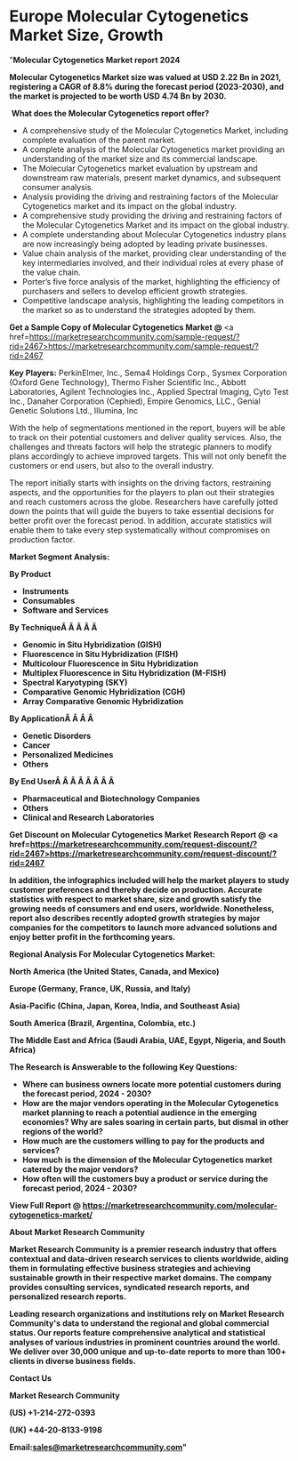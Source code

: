 # Europe Molecular Cytogenetics Market Size, Growth
"<strong>Molecular Cytogenetics Market report 2024</strong>

<strong>Molecular Cytogenetics Market size was valued at USD 2.22 Bn in 2021, registering a CAGR of 8.8% during the forecast period (2023-2030), and the market is projected to be worth USD 4.74 Bn by 2030.</strong>

 <strong><b>What does the Molecular Cytogenetics report offer?</b></strong>
<ul>
  <li>A comprehensive study of the Molecular Cytogenetics Market, including complete evaluation of the parent market.</li>
  <li>A complete analysis of the Molecular Cytogenetics market providing an understanding of the market size and its commercial landscape.</li>
  <li>The Molecular Cytogenetics market evaluation by upstream and downstream raw materials, present market dynamics, and subsequent consumer analysis.</li>
  <li>Analysis providing the driving and restraining factors of the Molecular Cytogenetics market and its impact on the global industry.</li>
  <li>A comprehensive study providing the driving and restraining factors of the Molecular Cytogenetics Market and its impact on the global industry.</li>
  <li>A complete understanding about Molecular Cytogenetics industry plans are now increasingly being adopted by leading private businesses.</li>
  <li>Value chain analysis of the market, providing clear understanding of the key intermediaries involved, and their individual roles at every phase of the value chain.</li>
  <li>Porter’s five force analysis of the market, highlighting the efficiency of purchasers and sellers to develop efficient growth strategies.</li>
  <li>Competitive landscape analysis, highlighting the leading competitors in the market so as to understand the strategies adopted by them.</li>
</ul>

<strong>Get a Sample Copy of Molecular Cytogenetics Market @ </strong><a href=https://marketresearchcommunity.com/sample-request/?rid=2467><u>https://marketresearchcommunity.com/sample-request/?rid=2467</u></a>

<strong>Key Players:</strong> 
PerkinElmer, Inc., Sema4 Holdings Corp., Sysmex Corporation (Oxford Gene Technology), Thermo Fisher Scientific Inc., Abbott Laboratories, Agilent Technologies Inc., Applied Spectral Imaging, Cyto Test Inc., Danaher Corporation (Cephied), Empire Genomics, LLC., Genial Genetic Solutions Ltd., Illumina, Inc

With the help of segmentations mentioned in the report, buyers will be able to track on their potential customers and deliver quality services. Also, the challenges and threats factors will help the strategic planners to modify plans accordingly to achieve improved targets. This will not only benefit the customers or end users, but also to the overall industry.

The report initially starts with insights on the driving factors, restraining aspects, and the opportunities for the players to plan out their strategies and reach customers across the globe. Researchers have carefully jotted down the points that will guide the buyers to take essential decisions for better profit over the forecast period. In addition, accurate statistics will enable them to take every step systematically without compromises on production factor.

<strong>Market Segment Analysis:</strong>


<strong><strong>By Product </strong></h4>
<ul>
 	<li>Instruments</li>
 	<li>Consumables</li>
 	<li>Software and Services</li>
</ul>
<strong><strong>By TechniqueÂ Â Â Â Â  </strong></h4>
<ul>
 	<li>Genomic in Situ Hybridization (GISH)</li>
 	<li>Fluorescence in Situ Hybridization (FISH)</li>
 	<li>Multicolour Fluorescence in Situ Hybridization</li>
 	<li>Multiplex Fluorescence in Situ Hybridization (M-FISH)</li>
 	<li>Spectral Karyotyping (SKY)</li>
 	<li>Comparative Genomic Hybridization (CGH)</li>
 	<li>Array Comparative Genomic Hybridization</li>
</ul>
<strong><strong>By ApplicationÂ Â Â Â  </strong></h4>
<ul>
 	<li>Genetic Disorders</li>
 	<li>Cancer</li>
 	<li>Personalized Medicines</li>
 	<li>Others</li>
</ul>
<strong><strong>By End UserÂ Â Â Â Â Â Â Â  </strong></h4>
<ul>
 	<li>Pharmaceutical and Biotechnology Companies</li>
 	<li>Others</li>
 	<li>Clinical and Research Laboratories</li>
</ul>

<strong>Get Discount on Molecular Cytogenetics Market Research Report @ </b></strong><a href=https://marketresearchcommunity.com/request-discount/?rid=2467><u>https://marketresearchcommunity.com/request-discount/?rid=2467</u></a>

In addition, the infographics included will help the market players to study customer preferences and thereby decide on production. Accurate statistics with respect to market share, size and growth satisfy the growing needs of consumers and end users, worldwide. Nonetheless, report also describes recently adopted growth strategies by major companies for the competitors to launch more advanced solutions and enjoy better profit in the forthcoming years.

<strong>Regional Analysis For Molecular Cytogenetics Market:</strong>

<strong>North America</strong> (the United States, Canada, and Mexico)

<strong>Europe</strong> (Germany, France, UK, Russia, and Italy)

<strong>Asia-Pacific</strong> (China, Japan, Korea, India, and Southeast Asia)

<strong>South America</strong> (Brazil, Argentina, Colombia, etc.)

<strong>The Middle East and Africa</strong> (Saudi Arabia, UAE, Egypt, Nigeria, and South Africa)

<strong>The Research is Answerable to the following Key Questions:</strong>
<ul>
 	<li>Where can business owners locate more potential customers during the forecast period, 2024 - 2030?</li>
 	<li>How are the major vendors operating in the Molecular Cytogenetics market planning to reach a potential audience in the emerging economies? Why are sales soaring in certain parts, but dismal in other regions of the world?</li>
 	<li>How much are the customers willing to pay for the products and services?</li>
 	<li>How much is the dimension of the Molecular Cytogenetics market catered by the major vendors?</li>
 	<li>How often will the customers buy a product or service during the forecast period, 2024 - 2030?</li>
</ul>

<strong>View Full Report @</strong> <a href=https://marketresearchcommunity.com/molecular-cytogenetics-market/>https://marketresearchcommunity.com/molecular-cytogenetics-market/</a>

<strong>About Market Research Community</strong>

Market Research Community is a premier research industry that offers contextual and data-driven research services to clients worldwide, aiding them in formulating effective business strategies and achieving sustainable growth in their respective market domains. The company provides consulting services, syndicated research reports, and personalized research reports.

Leading research organizations and institutions rely on Market Research Community's data to understand the regional and global commercial status. Our reports feature comprehensive analytical and statistical analyses of various industries in prominent countries around the world. We deliver over 30,000 unique and up-to-date reports to more than 100+ clients in diverse business fields.

<strong>Contact Us</strong>

<strong>Market Research Community</strong>

(US) +1-214-272-0393

(UK) +44-20-8133-9198

<strong>Email:</strong>sales@marketresearchcommunity.com"

